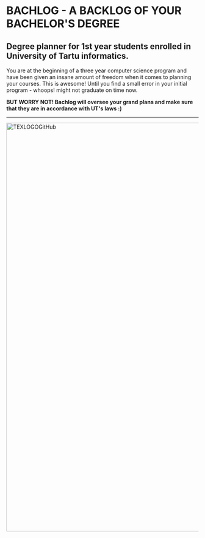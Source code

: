 # BACHLOG - A BACKLOG OF YOUR BACHELOR'S DEGREE
## Degree planner for 1st year students enrolled in University of Tartu informatics.

You are at the beginning of a three year computer science program and have been given an 
insane amount of freedom when it comes to planning your courses. This is awesome! Until you find 
a small error in your initial program - whoops! might not graduate on time now.

**BUT WORRY NOT! Bachlog will oversee your grand plans and make sure that they are in accordance with UT's laws :)**
***
<img width="1067" alt="TEXLOGOGitHub" src="https://github.com/user-attachments/assets/4b972094-37a8-43ce-9825-5c0c0226d460" />

